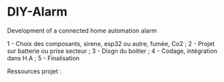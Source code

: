 # DIY-Alarm
Development of a connected home automation alarm

1 - Choix des composants, sirene, esp32 ou autre, fumée, Co2 ;
2 - Projet sur batterie ou prise secteur ;
3 - Disgn du boitier ;
4 - Codage, intégration dans H.A ;
5 - Finalisation


Ressources projet :
